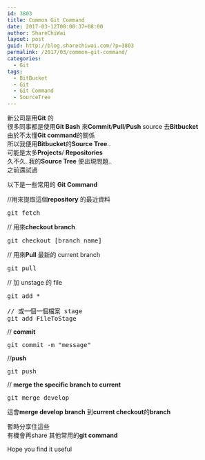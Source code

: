 ```yaml
---
id: 3803
title: Common Git Command
date: 2017-03-12T00:00:37+08:00
author: ShareChiWai
layout: post
guid: http://blog.sharechiwai.com/?p=3803
permalink: /2017/03/common-git-command/
categories:
  - Git
tags:
  - BitBucket
  - Git
  - Git Command
  - SourceTree
---
```

新公司是用**Git** 的  
很多同事都是使用**Git Bash** 來**Commit**/**Pull**/**Push** source 去**Bitbucket**  
由於不太懂**Git command**的關係  
所以我便用**Bitbucket**的**Source Tree**..  
可能是太多**Projects**/ **Repositories**  
久不久..我的**Source Tree** 便出現問題..  
之前還試過

以下是一些常用的 **Git Command**

//用來提取這個**repository** 的最近資料

<pre>git fetch
</pre>

// 用來**checkout branch**

<pre>git checkout [branch name]
</pre>

// 用來**Pull** 最新的 current branch

<pre>git pull 
</pre>

// 加 unstage 的 file

<pre>git add *

// 或一個一個檔案 stage
git add FileToStage
</pre>

// **commit**

<pre>git commit -m "message"
</pre>

//**push**

<pre>git push
</pre>

// **merge the specific branch to current**

<pre>git merge develop
</pre>

這會**merge develop branch** 到**current checkout**的**branch**

暫時分享住這些  
有機會再share 其他常用的**git command**

Hope you find it useful